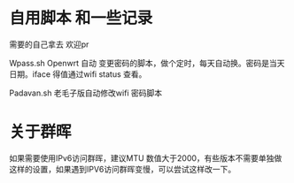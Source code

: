 # 自用脚本 和一些记录

需要的自己拿去
欢迎pr 




Wpass.sh 
Openwrt 自动
变更密码的脚本，做个定时，每天自动换。密码是当天日期。iface 得值通过wifi status 查看。



Padavan.sh
老毛子版自动修改wifi 密码脚本

# 关于群晖

如果需要使用IPv6访问群晖，建议MTU 数值大于2000，有些版本不需要单独做这样的设置，如果遇到IPV6访问群晖变慢，可以尝试这样改一下。

